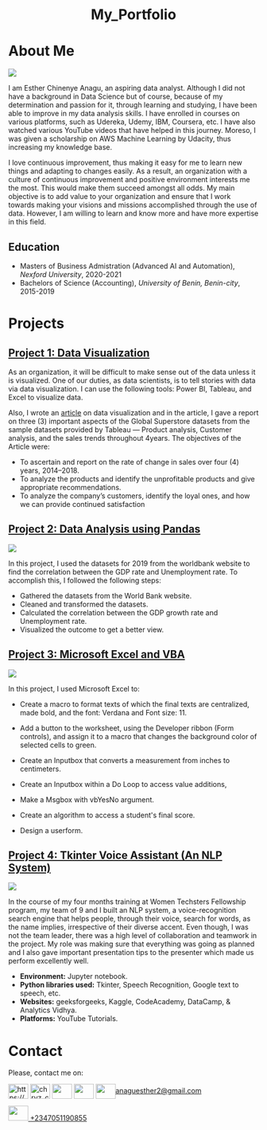 # <h1 align="center">My_Portfolio</h1>
<h1>About Me</h1>

![](https://github.com/Anaest-py/My-Portfolio/blob/main/images/IMG_20210728_161828_933.jpg)

I am Esther Chinenye Anagu, an aspiring data analyst. Although I did not have a background in Data Science but of course, because of my determination and passion for it, through learning and studying, I have been able to improve in my data analysis skills. I have enrolled in courses on various platforms, such as Udereka, Udemy, IBM, Coursera, etc. I have also watched various YouTube videos that have helped in this journey. Moreso, I was given a scholarship on AWS Machine Learning by Udacity, thus increasing my knowledge base.

I love continuous improvement, thus making it easy for me to learn new things and adapting to changes easily. As a result, an organization with a culture of continuous improvement and positive environment interests me the most. This would make them succeed amongst all odds. My main objective is to add value to your organization and ensure that I work towards making your visions and missions accomplished through the use of data. However, I am willing to learn and know more and have more expertise in this field.

## Education
* Masters of Business Admistration (Advanced AI and Automation), *Nexford University*, 2020-2021
* Bachelors of Science (Accounting), *University of Benin, Benin-city*, 2015-2019
<h1>Projects</h1>

## [Project 1: Data Visualization](https://public.tableau.com/app/profile/anagu.esther)
As an organization, it will be difficult to make sense out of the data unless it is visualized. One of our duties, as data scientists, is to tell stories with data via data visualization. I can use the following tools: Power BI, Tableau, and Excel to visualize data.

Also, I wrote an [article](https://anaguesther2.medium.com/in-todays-world-data-has-increased-in-volume-velocity-variety-veracity-and-value-and-these-736d0cc70808) on data visualization and in the article, I gave a report on three (3) important aspects of the Global Superstore datasets from the sample datasets provided by Tableau — Product analysis, Customer analysis, and the sales trends throughout 4years. The objectives of the Article were:

* To ascertain and report on the rate of change in sales over four (4) years, 2014–2018.
* To analyze the products and identify the unprofitable products and give appropriate recommendations.
* To analyze the company’s customers, identify the loyal ones, and how we can provide continued satisfaction

## [Project 2: Data Analysis using Pandas](https://github.com/Anaest-py/Week-5-Assessment/blob/master/Anagu%20Esther%20WT-21-074/Project2%20on%20Economic%20Indicators'%20Correlation%20(GDP%20and%20Unemployment%20Rate).ipynb)

![](https://github.com/Anaest-py/My-Portfolio/blob/main/images/Screenshot_20210803-143756.png)

In this project, I used the datasets for 2019 from the worldbank website to find the correlation between the GDP rate and Unemployment rate. To accomplish this, I followed the following steps:
* Gathered the datasets from the World Bank website.
* Cleaned and transformed the datasets.
* Calculated the correlation between the GDP growth rate and Unemployment rate.
* Visualized the outcome to get a better view.

## [Project 3: Microsoft Excel and VBA](https://1drv.ms/x/s!AvSxhnHB1dH7hgYWkWlXp_Ymov7M)
![](https://github.com/Anaest-py/My-Portfolio/blob/main/images/images%20(36).jpeg)

In this project, I used Microsoft Excel to:
* Create a macro to format texts of which the final texts are
centralized, made bold, and the font: Verdana and Font size: 11.

* Add a button to the worksheet, using the Developer ribbon (Form controls), 
and assign it to a macro that changes the background color of selected cells 
to green.
* Create an Inputbox that converts a measurement from inches to centimeters. 
* Create an Inputbox within a Do Loop to access value additions, 
* Make a Msgbox with vbYesNo argument.
* Create an algorithm to access a student's final score. 
* Design a userform.

## [Project 4: Tkinter Voice Assistant (An NLP System)](https://github.com/Anaest-py/Tkinter_search_engine)
![](https://github.com/Anaest-py/My-Portfolio/blob/main/images/Project4.png)

In the course of my four months training at Women Techsters Fellowship program, my team of 9 and I built an NLP system, a voice-recognition search engine that helps people, through their voice, search for words, as the name implies, irrespective of their diverse accent. Even though, I was not the team leader, there was a high level of collaboration and teamwork in the project. My role was making sure that everything was going as planned and I also gave important presentation tips to the presenter which made us perform excellently well.

* **Environment:** Jupyter notebook.
* **Python libraries used:** Tkinter, Speech Recognition, Google text to speech, etc.
* **Websites:** geeksforgeeks, Kaggle, CodeAcademy, DataCamp, & Analytics Vidhya.
* **Platforms:** YouTube Tutorials.

# Contact
 Please, contact me on:
 
<a href="https://www.linkedin.com/in/esther-anagu-49599a155/" target="blank"><img align="center" src="https://user-images.githubusercontent.com/65473425/127322282-7425390a-7189-4369-af5b-fb06ff765017.png" alt="https://www.linkedin.com/ju-alaba-b038b51b4/" height="30" width="40" /></a>
<a href="https://twitter.com/AnaguEsther" target="blank"><img align="center" src="https://user-images.githubusercontent.com/65473425/127322538-98e168fb-a6e6-4790-a412-aa53cdaff612.png" alt="chryz_codez" height="30" width="40" /></a> 
<a href="https://web.facebook.com/anagu.esther.5/" target="blank"><img align="center" src="https://user-images.githubusercontent.com/65473425/127181595-6f0fb2fd-9ebb-4c79-b762-8072881bcd7d.png" height="30" width="40" /></a>
<a href="https://www.instagram.com/anaest_in_tech/" target="blank"><img align="center" src="https://user-images.githubusercontent.com/65473425/127182240-9dc14b67-aa84-43d9-abdd-49800606d7c3.png" height="30" width="40" /></a>
<a href="anaguesther2@gmail.com" target="blank"><img align="center" src="https://user-images.githubusercontent.com/65473425/127925895-e014622a-c6b8-4e11-a525-8ebefe96dc3d.png" height="30" width="40"/>anaguesther2@gmail.com</a>

<a href="tel:+2347051190855</a>" title="Image from freeiconspng.com"><img src="https://www.freeiconspng.com/uploads/blue-phone-icon--premier-rides-13.jpg" height = "30" width="40"/>  +2347051190855</a>
